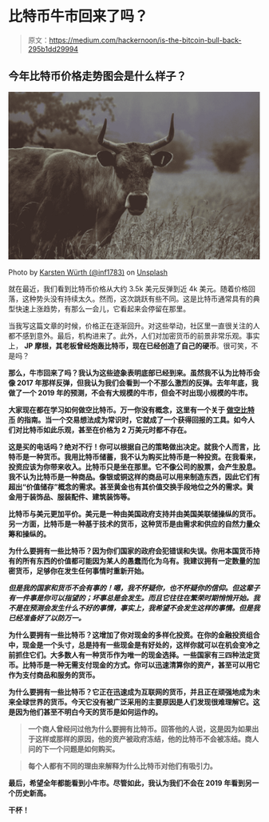 # 比特币牛市回来了吗？

> 原文：<https://medium.com/hackernoon/is-the-bitcoin-bull-back-295b1dd29994>

## 今年比特币价格走势图会是什么样子？

![](img/b6e4c31edda8dd86d47ddb992eb2708a.png)

Photo by [Karsten Würth (@inf1783)](https://unsplash.com/@inf1783?utm_source=medium&utm_medium=referral) on [Unsplash](https://unsplash.com?utm_source=medium&utm_medium=referral)

就在最近，我们看到比特币价格从大约 3.5k 美元反弹到近 4k 美元。随着价格回落，这种势头没有持续太久。然而，这次跳跃有些不同。这是比特币通常具有的典型快速上涨趋势，有那么一会儿，它看起来会停留在那里。

当我写这篇文章的时候，价格正在逐渐回升。对这些举动，社区里一直很关注的人都不感到意外。最后，机构进来了。此外，人们对加密货币的前景非常乐观。事实上， **JP 摩根，其老板曾经炮轰比特币，现在已经创造了自己的硬币**。很可笑，不是吗？

**那么，牛市回来了吗？我认为这些迹象表明底部已经到来。虽然我不认为比特币会像 2017 年那样反弹，但我认为我们会看到一个不那么激烈的反弹。去年年底，我做了一个 2019 年的[](https://www.investinblockchain.com/cryptocurrency-trends-2019/)**预测，不会有大规模的牛市，但会不时出现小规模的牛市。****

****大家现在都在学习如何做空比特币**。万一你没有概念，这里有一个关于 [**做空比特币**](https://www.investinblockchain.com/the-ultimate-bitmex-guide-beginners-2019/) 的指南。当一个交易想法成为常识时，它就成了一个获得回报的工具。如今人们对比特币如此乐观，甚至在价格为 2 万美元时都不存在。**

**这是买的电话吗？绝对不行！你可以根据自己的策略做出决定。就我个人而言，比特币是一种货币。我用比特币储蓄，我不认为购买比特币是一种投资。在我看来，投资应该为你带来收入。比特币只是坐在那里。它不像公司的股票，会产生股息。我不认为比特币是一种商品。像银或铜这样的商品可以用来制造东西，因此它们有超出“价值储存”概念的需求。甚至黄金也有其价值交换手段地位之外的需求。黄金用于装饰品、服装配件、建筑装饰等。**

**比特币与美元更加平价。美元是一种由美国政府支持并由美国美联储操纵的货币。另一方面，比特币是一种基于技术的货币，这种货币是由需求和供应的自然力量众筹和操纵的。**

****为什么要拥有一些比特币？因为你们国家的政府会犯错误和失误。你用本国货币持有的所有东西的价值都可能因为某人的愚蠢而化为乌有。我建议拥有一定数量的加密货币，足够你在发生任何事情时重新开始。****

***但是我的国家和货币不会有事的！嗯，我不怀疑你，也不怀疑你的信仰。但这辈子有一件事是你可以指望的；**坏事总是会发生。而且它往往在繁荣时期悄悄开始。我不是在预测会发生什么不好的事情，事实上，我希望不会发生这样的事情。但是我已经准备好了以防万一。*****

****为什么要拥有一些比特币？这增加了你对现金的多样化投资。在你的金融投资组合中，现金是一个头寸，总是持有一些现金是有好处的，这样你就可以在机会变冷之前抓住它们。大多数人有一种货币作为唯一的现金选择。一些国家有三四种法定货币。比特币是一种无需支付现金的方式。你可以迅速清算你的资产，甚至可以用它作为支付商品和服务的货币。****

****为什么要拥有一些比特币？它正在迅速成为互联网的货币，并且正在顽强地成为未来全球世界的货币。今天它没有被广泛采用的主要原因是人们发现很难理解它。这是因为他们甚至不明白今天的货币是如何运作的。****

> **一个商人曾经问过他为什么要拥有比特币。回答他的人说，这是因为如果出于这样或那样的原因，他的资产被政府冻结，他的比特币不会被冻结。商人问的下一个问题是如何购买。**

> **每个人都有不同的理由来解释为什么比特币对他们有吸引力。**

**最后，希望全年都能看到小牛市。尽管如此，我认为我们不会在 2019 年看到另一个历史新高。**

**干杯！**